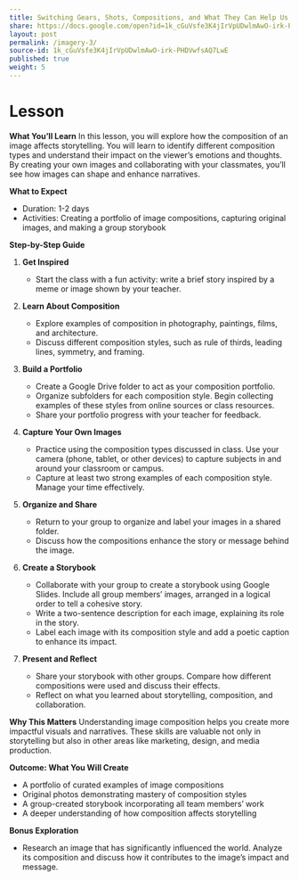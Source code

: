 ```yaml
---
title: Switching Gears, Shots, Compositions, and What They Can Help Us Say - Student
share: https://docs.google.com/open?id=1k_cGuVsfe3K4jIrVpUDwlmAwO-irk-PHDVwfsAQ7LwE
layout: post
permalink: /imagery-3/
source-id: 1k_cGuVsfe3K4jIrVpUDwlmAwO-irk-PHDVwfsAQ7LwE
published: true
weight: 5
---
```

# Lesson

<!--StartFragment-->

**What You’ll Learn** In this lesson, you will explore how the composition of an image affects storytelling. You will learn to identify different composition types and understand their impact on the viewer’s emotions and thoughts. By creating your own images and collaborating with your classmates, you’ll see how images can shape and enhance narratives.

**What to Expect**

* Duration: 1-2 days
* Activities: Creating a portfolio of image compositions, capturing original images, and making a group storybook

**Step-by-Step Guide**

1. **Get Inspired**

   * Start the class with a fun activity: write a brief story inspired by a meme or image shown by your teacher.
2. **Learn About Composition**

   * Explore examples of composition in photography, paintings, films, and architecture.
   * Discuss different composition styles, such as rule of thirds, leading lines, symmetry, and framing.
3. **Build a Portfolio**

   * Create a Google Drive folder to act as your composition portfolio.
   * Organize subfolders for each composition style. Begin collecting examples of these styles from online sources or class resources.
   * Share your portfolio progress with your teacher for feedback.
4. **Capture Your Own Images**

   * Practice using the composition types discussed in class. Use your camera (phone, tablet, or other devices) to capture subjects in and around your classroom or campus.
   * Capture at least two strong examples of each composition style. Manage your time effectively.
5. **Organize and Share**

   * Return to your group to organize and label your images in a shared folder.
   * Discuss how the compositions enhance the story or message behind the image.
6. **Create a Storybook**

   * Collaborate with your group to create a storybook using Google Slides. Include all group members’ images, arranged in a logical order to tell a cohesive story.
   * Write a two-sentence description for each image, explaining its role in the story.
   * Label each image with its composition style and add a poetic caption to enhance its impact.
7. **Present and Reflect**

   * Share your storybook with other groups. Compare how different compositions were used and discuss their effects.
   * Reflect on what you learned about storytelling, composition, and collaboration.

**Why This Matters** Understanding image composition helps you create more impactful visuals and narratives. These skills are valuable not only in storytelling but also in other areas like marketing, design, and media production.

**Outcome: What You Will Create**

* A portfolio of curated examples of image compositions
* Original photos demonstrating mastery of composition styles
* A group-created storybook incorporating all team members’ work
* A deeper understanding of how composition affects storytelling

**Bonus Exploration**

* Research an image that has significantly influenced the world. Analyze its composition and discuss how it contributes to the image’s impact and message.

<!--EndFragment-->